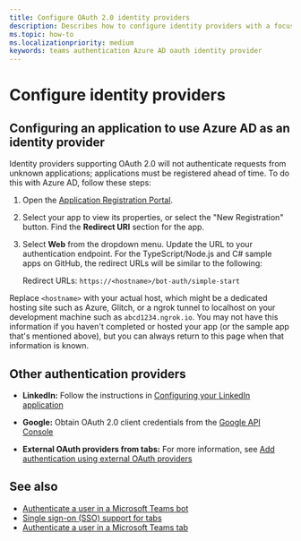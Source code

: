 ```yaml
---
title: Configure OAuth 2.0 identity providers
description: Describes how to configure identity providers with a focus on Microsoft Azure Active Directory (Azure AD)
ms.topic: how-to
ms.localizationpriority: medium
keywords: teams authentication Azure AD oauth identity provider
---
```

# Configure identity providers

## Configuring an application to use Azure AD as an identity provider

Identity providers supporting OAuth 2.0 will not authenticate requests from unknown applications; applications must be registered ahead of time. To do this with Azure AD, follow these steps:

1. Open the [Application Registration Portal](https://ms.portal.azure.com/#blade/Microsoft_AAD_RegisteredApps/ApplicationsListBlade).

2. Select your app to view its properties, or select the "New Registration" button. Find the **Redirect URI** section for the app.

3. Select **Web** from the dropdown menu. Update the URL to your authentication endpoint. For the TypeScript/Node.js and C# sample apps on GitHub, the redirect URLs will be similar to the following:

    Redirect URLs: `https://<hostname>/bot-auth/simple-start`

Replace `<hostname>` with your actual host, which might be a dedicated hosting site such as Azure, Glitch, or a ngrok tunnel to localhost on your development machine such as `abcd1234.ngrok.io`. You may not have this information if you haven't completed or hosted your app (or the sample app that's mentioned above), but you can always return to this page when that information is known.

## Other authentication providers

* **LinkedIn:** Follow the instructions in [Configuring your LinkedIn application](/linkedin/talent/apply-with-linkedin)

* **Google:** Obtain OAuth 2.0 client credentials from the [Google API Console](https://console.developers.google.com/)

* **External OAuth providers from tabs:** For more information, see [Add authentication using external OAuth providers](../../tabs/how-to/authentication/auth-oauth-provider.md)

## See also 

* [Authenticate a user in a Microsoft Teams bot](../../resources/bot-v3/bot-authentication/auth-bot-AAD.md)
* [Single sign-on (SSO) support for tabs](../../tabs/how-to/authentication/auth-aad-sso.md)
* [Authenticate a user in a Microsoft Teams tab](../../tabs/how-to/authentication/auth-tab-aad.md)
